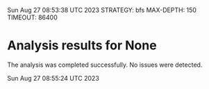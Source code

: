 Sun Aug 27 08:53:38 UTC 2023
STRATEGY: bfs
MAX-DEPTH: 150
TIMEOUT: 86400
# Analysis results for None
The analysis was completed successfully. No issues were detected.

Sun Aug 27 08:55:24 UTC 2023
